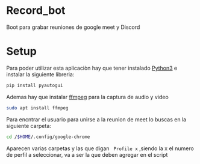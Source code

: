# Record_bot
Boot para grabar reuniones de google meet y Discord

# Setup

Para poder utilizar esta aplicaciòn hay que tener instalado [Python3](https://www.python.org/downloads/) e instalar la siguiente libreria:

```bash
pip install pyautogui
```

Ademas hay que instalar [ffmpeg](https://ffmpeg.org/)  para la captura de audio y video

```bash
sudo apt install ffmpeg
```

Para encntrar el usuario para unirse a la reunion de meet lo buscas en la siguiente carpeta:

```bash
cd /$HOME/.config/google-chrome
```

Aparecen varias carpetas y  las que digan ``` Profile x``` ,siendo la x el numero de perfil a seleccionar, va a ser la que deben agregar en el script 


